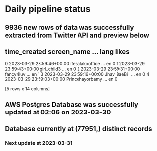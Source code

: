 # Daily pipeline status
## 9936 new rows of data was successfully extracted from Twitter API and preview below
##                time_created      screen_name  ... lang likes
0 2023-03-29 23:59:46+00:00  ifesalakooffice  ...   en     0
1 2023-03-29 23:59:43+00:00      girl_child3  ...   en     0
2 2023-03-29 23:59:31+00:00        fancy4luv  ...   en     1
3 2023-03-29 23:59:16+00:00      Jhay_BaeBi_  ...   en     0
4 2023-03-29 23:59:03+00:00  Princehayorbamy  ...   en     0

[5 rows x 14 columns]
## AWS Postgres Database was successfully updated at  02:06 on 2023-03-30
## Database currently at (77951,) distinct records
### Next update at 2023-03-31
